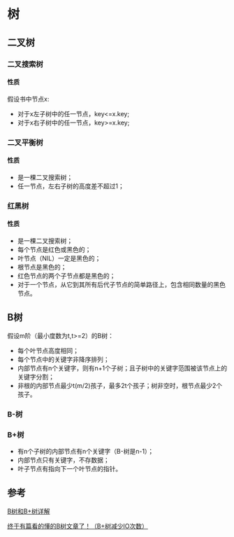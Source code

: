 # 树

## 二叉树

### 二叉搜索树

#### 性质

假设书中节点x:

* 对于x左子树中的任一节点，key<=x.key;
* 对于x右子树中的任一节点，key>=x.key;

### 二叉平衡树

#### 性质

* 是一棵二叉搜索树；
* 任一节点，左右子树的高度差不超过1；

### 红黑树

#### 性质

* 是一棵二叉搜索树；
* 每个节点是红色或黑色的；
* 叶节点（NIL）一定是黑色的；
* 根节点是黑色的；
* 红色节点的两个子节点都是黑色的；
* 对于一个节点，从它到其所有后代子节点的简单路径上，包含相同数量的黑色节点。 

## B树

假设m阶（最小度数为t,t>=2）的B树：

* 每个叶节点高度相同；
* 每个节点中的关键字非降序排列；
* 内部节点有n个关键字，则有n+1个子树；且子树中的关键字范围被该节点上的关键字分割；
* 非根的内部节点最少t(m/2)孩子，最多2t个孩子；树非空时，根节点最少2个孩子。

### B-树

### B+树

* 有n个子树的内部节点有n个关键字（B-树是n-1）；
* 内部节点只有关键字，不存数据；
* 叶子节点有指向下一个叶节点的指针。

## 参考

[B树和B+树详解](https://github.com/wardseptember/notes/blob/master/docs/B%E6%A0%91%E5%92%8CB%2B%E6%A0%91%E8%AF%A6%E8%A7%A3.md)

[终于有篇看的懂的B树文章了！（B+树减少IO次数）](https://database.51cto.com/art/201911/605881.htm)